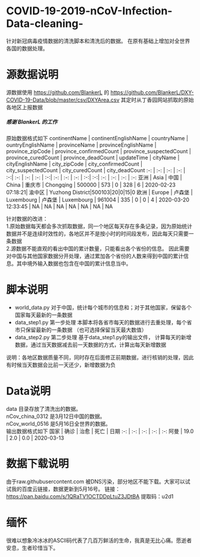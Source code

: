 # COVID-19-2019-nCoV-Infection-Data-cleaning-
针对新冠病毒疫情数据的清洗脚本和清洗后的数据。
在原有基础上增加对全世界各国的数据处理。

# 源数据说明
源数据使用 https://github.com/BlankerL 的 https://github.com/BlankerL/DXY-COVID-19-Data/blob/master/csv/DXYArea.csv
其定时从丁香园网站抓取的原始各地区上报数据

##### 感谢 BlankerL 的工作

原始数据格式如下
continentName | continentEnglishName | countryName | ountryEnglishName | provinceName | provinceEnglishName | province_zipCode | province_confirmedCount | province_suspectedCount | province_curedCount | province_deadCount | updateTime | cityName | cityEnglishName | city_zipCode | city_confirmedCount | city_suspectedCount | city_curedCount | city_deadCount
:-: | :-: | :-: | :-: | :-:| :-: | :-: | :-: | :-:| :-: | :-: | :-: | :-:| :-:| :-: | :-: | :-: | :-:
亚洲 | Asia | 中国 | China | 重庆市 | Chongqing | 500000 | 573 | 0 | 328 | 6 | 2020-02-23 07:18:21| 渝中区 | Yuzhong District|500103|20|0|15|0
欧洲 | Europe | 卢森堡 | Luxembourg | 卢森堡 | Luxembourg | 961004 | 335 | 0 | 0 | 4 | 2020-03-20 12:33:45 | NA | NA | NA | NA | NA | NA | NA

针对数据的改进：<br/>
1.原始数据每天都会多次抓取数据，同一个地区每天存在多条记录，因为原始统计数据并不是连续时效性的，各地区并不是按小时的时间段发布，因此每天只需要一条数据<br/>
2.源数据不能直观的看出中国的累计数量，只能看出各个省份的信息。
因此需要对中国与其他国家数据分开处理，通过累加各个省份的人数来得到中国的累计信息。其中境外输入数据也包含在中国的累计信息当中。<br/>


# 脚本说明
- world_data.py  对于中国，统计每个城市的信息和；对于其他国家，保留各个国家每天最新的一条数据
- data_step1.py  第一步处理 本脚本将各省市每天的数据进行去重处理，每个省市只保留最新的一条数据 （也可选择保留当天最大数值）
- data_step2.py  第二步处理 基于data_step1.py的输出文件， 计算每天的新增数据，通过当天数据减去前一天数据的方式，计算出每天新增数据

说明：各地区数据质量不同，同时存在后面修正前期数据，进行核销的处理，因此有时候当天数据会比前一天还少，新增数据为负

# Data说明
data 目录存放了清洗出的数据。<br/>
nCov_china_0312 是3月12日中国的数据。<br/>
nCov_world_0516 是5月16日全世界的数据。<br/>
输出数据格式如下
国家 | 确诊 | 治愈 | 死亡 | 日期
:-: | :-: | :-: | :-: | :-:
阿曼 | 19.0 | 2.0 | 0.0 | 2020-03-13

# 数据下载说明
由于raw.githubusercontent.com 被DNS污染，部分地区不能下载。大家可以试试我的百度云链接，数据更新到5月16号。
链接：https://pan.baidu.com/s/1QRaTV1OCTDDpLtuZ3JDtBA 
提取码：u2d1

# 缅怀
很难以想象冷冰冰的ASCII码代表了几百万鲜活的生命，我真是无比心痛。愿逝者安息，生者珍惜当下。
